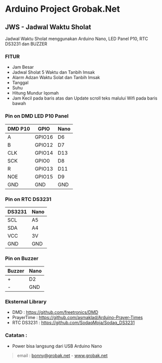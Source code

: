# Arduino Project Grobak.Net

## JWS - Jadwal Waktu Sholat

Jadwal Waktu Sholat menggunakan Arduino Nano, LED Panel P10, RTC DS3231 dan BUZZER

### FITUR

- Jam Besar
- Jadwal Sholat 5 Waktu dan Tanbih Imsak
- Alarm Adzan Waktu Solat dan Tanbih Imsak
- Tanggal
- Suhu
- Hitung Mundur Iqomah
- Jam Kecil pada baris atas dan Update scroll teks malului Wifi pada baris bawah

### Pin on DMD LED P10 Panel

| DMD P10 | GPIO   | Nano  | 
| ------- | ------ | ----- |
| A       | GPIO16 | D6    |                                                 
| B       | GPIO12 | D7    |                                                  
| CLK     | GPIO14 | D13   |                           
| SCK     | GPIO0  | D8    |                           
| R       | GPIO13 | D11   |
| NOE     | GPIO15 | D9    |
| GND     | GND    | GND   |

### Pin on RTC DS3231

| DS3231 | Nano |
| ------ | ------- |
| SCL    | A5 |
| SDA    | A4 |
| VCC    | 3V          |
| GND    | GND         |

### Pin on Buzzer

| Buzzer | Nano |
| ------ | ------- |
| +      | D2 |
| -      | GND         |

### Eksternal Library
- DMD : https://github.com/freetronics/DMD
- PrayerTime : https://github.com/asmaklad/Arduino-Prayer-Times
- RTC DS3231 : https://github.com/SodaqMoja/Sodaq_DS3231
        
### Catatan : 
- Power bisa langsung dari USB Arduino Nano

> email : bonny@grobak.net - www.grobak.net

